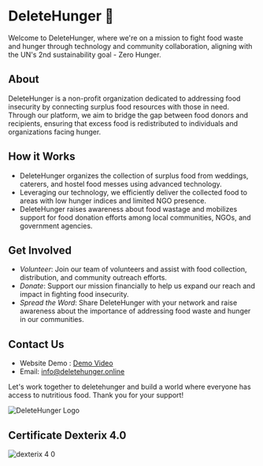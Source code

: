 # DeleteHunger 🍲

Welcome to DeleteHunger, where we're on a mission to fight food waste and hunger through technology and community collaboration, aligning with the UN's 2nd sustainability goal - Zero Hunger.

## About
DeleteHunger is a non-profit organization dedicated to addressing food insecurity by connecting surplus food resources with those in need. Through our platform, we aim to bridge the gap between food donors and recipients, ensuring that excess food is redistributed to individuals and organizations facing hunger.

## How it Works
- DeleteHunger organizes the collection of surplus food from weddings, caterers, and hostel food messes using advanced technology.
- Leveraging our technology, we efficiently deliver the collected food to areas with low hunger indices and limited NGO presence.
- DeleteHunger raises awareness about food wastage and mobilizes support for food donation efforts among local communities, NGOs, and government agencies.

## Get Involved
- *Volunteer*: Join our team of volunteers and assist with food collection, distribution, and community outreach efforts.
- *Donate*: Support our mission financially to help us expand our reach and impact in fighting food insecurity.
- *Spread the Word*: Share DeleteHunger with your network and raise awareness about the importance of addressing food waste and hunger in our communities.



## Contact Us
- Website Demo : [Demo Video](https://drive.google.com/file/d/1uoXG-sXqg_-t0nwoBOsRQkHJfFnpW4em/view?usp=sharing)
- Email: info@deletehunger.online

Let's work together to deletehunger and build a world where everyone has access to nutritious food. Thank you for your support!

![DeleteHunger Logo](https://github.com/Team-Samadhaan/Deletehunger/assets/166902861/063bac42-fa93-4d25-bd31-45f3d1858d7e)

## Certificate Dexterix 4.0
![dexterix 4 0](https://github.com/abhinav9573/DeleteHunger/blob/722bc041973b88fa382541380fad119f47c454a1/Dexterix%204.0%20Certificate.jpg)
